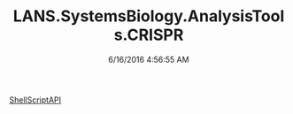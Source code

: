 ﻿---
title: LANS.SystemsBiology.AnalysisTools.CRISPR
date: 6/16/2016 4:56:55 AM
---

[ShellScriptAPI](T-LANS.SystemsBiology.AnalysisTools.CRISPR.ShellScriptAPI.html)
